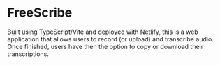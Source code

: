# FreeScribe

Built using TypeScript/Vite and deployed with Netlify, this is a web application that allows users to record (or upload) and transcribe audio. Once finished, users have then the option to copy or download their transcriptions.
